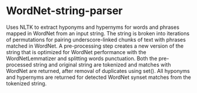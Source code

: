 # WordNet-string-parser
Uses NLTK to extract hyponyms and hypernyms for words and phrases mapped in WordNet from an input string. 
The string is broken into iterations of permutations for pairing underscore-linked chunks of text with phrases matched in WordNet.
A pre-processing step creates a new version of the string that is optimized for WordNet performance with the WordNetLemmatizer and splitting words punctuation.
Both the pre-processed string and original string are tokenized and matches with WordNet are returned, after removal of duplicates using set().
All hyponyms and hypernyms are returned for detected WordNet synset matches from the tokenized string.
